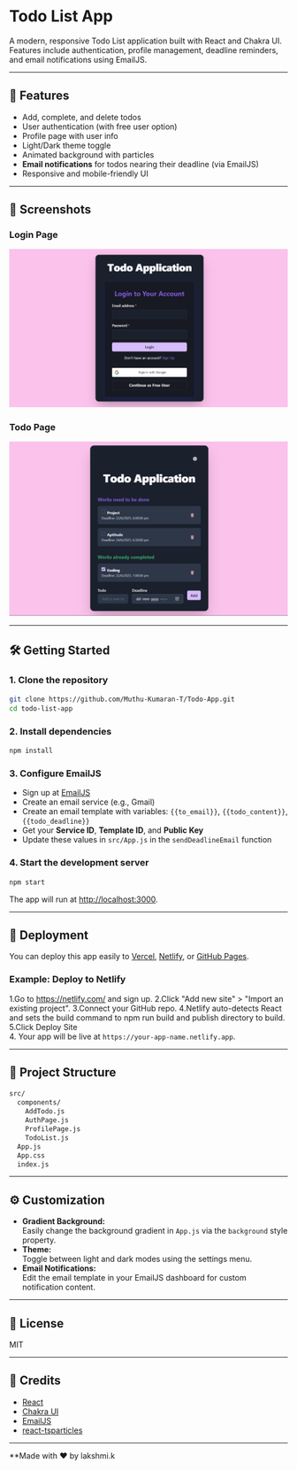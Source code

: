 # Todo List App

A modern, responsive Todo List application built with React and Chakra UI.  
Features include authentication, profile management, deadline reminders, and email notifications using EmailJS.

---

## 🚀 Features

- Add, complete, and delete todos
- User authentication (with free user option)
- Profile page with user info
- Light/Dark theme toggle
- Animated background with particles
- **Email notifications** for todos nearing their deadline (via EmailJS)
- Responsive and mobile-friendly UI

---

## 📸 Screenshots

### Login Page
![Login Page](./Screenshots/LoginPage.png)

### Todo Page
![Todo Page](./Screenshots/TodoPage.png)




---

## 🛠️ Getting Started

### 1. Clone the repository

```sh
git clone https://github.com/Muthu-Kumaran-T/Todo-App.git
cd todo-list-app
```

### 2. Install dependencies

```sh
npm install
```

### 3. Configure EmailJS

- Sign up at [EmailJS](https://www.emailjs.com/)
- Create an email service (e.g., Gmail)
- Create an email template with variables: `{{to_email}}`, `{{todo_content}}`, `{{todo_deadline}}`
- Get your **Service ID**, **Template ID**, and **Public Key**
- Update these values in `src/App.js` in the `sendDeadlineEmail` function

### 4. Start the development server

```sh
npm start
```

The app will run at [http://localhost:3000](http://localhost:3000).

---

## 🌈 Deployment

You can deploy this app easily to [Vercel](https://vercel.com/), [Netlify](https://netlify.com/), or [GitHub Pages](https://pages.github.com/).

### Example: Deploy to Netlify

1.Go to https://netlify.com/ and sign up.
2.Click "Add new site" > "Import an existing project".
3.Connect your GitHub repo.
4.Netlify auto-detects React and sets the build command to npm run build and publish directory to build.
5.Click Deploy Site  
4. Your app will be live at `https://your-app-name.netlify.app`.

---

## 📁 Project Structure

```
src/
  components/
    AddTodo.js
    AuthPage.js
    ProfilePage.js
    TodoList.js
  App.js
  App.css
  index.js
```

---

## ⚙️ Customization

- **Gradient Background:**  
  Easily change the background gradient in `App.js` via the `background` style property.
- **Theme:**  
  Toggle between light and dark modes using the settings menu.
- **Email Notifications:**  
  Edit the email template in your EmailJS dashboard for custom notification content.

---

## 📝 License

MIT

---

## 🙏 Credits

- [React](https://reactjs.org/)
- [Chakra UI](https://chakra-ui.com/)
- [EmailJS](https://www.emailjs.com/)
- [react-tsparticles](https://github.com/matteobruni/tsparticles)

---

**Made with ❤️ by lakshmi.k
